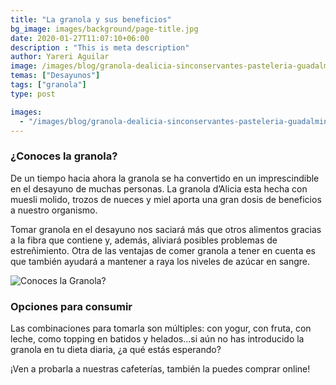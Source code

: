 ```yaml
---
title: "La granola y sus beneficios"
bg_image: images/background/page-title.jpg
date: 2020-01-27T11:07:10+06:00
description : "This is meta description"
author: Yareri Aguilar
image: /images/blog/granola-dealicia-sinconservantes-pasteleria-guadalmina-sotogrande-estepona-marbella.jpeg
temas: ["Desayunos"]
tags: ["granola"]
type: post

images:
  - "/images/blog/granola-dealicia-sinconservantes-pasteleria-guadalmina-sotogrande-estepona-marbella.jpeg"
---
```


### ¿Conoces la granola?

De un tiempo hacia ahora la granola se ha convertido en un imprescindible en el desayuno de muchas personas. La granola d’Alicia esta hecha con muesli molido, trozos de nueces y miel aporta una gran dosis de beneficios a nuestro organismo.

Tomar granola en el desayuno nos saciará más que otros alimentos gracias a la fibra que contiene y, además, aliviará posibles problemas de estreñimiento. Otra de las ventajas de comer granola a tener en cuenta es que también ayudará a mantener a raya los niveles de azúcar en sangre.

![Conoces la Granola?](/images/blog/VasodeGranola-pasteleria-cafeteria-desayunos-estepona-guadalmina-sotogrande-marbella.jpeg "Granola")

### Opciones para consumir

Las combinaciones para tomarla son múltiples: con yogur, con fruta, con leche, como topping en batidos y helados…si aún no has introducido la granola en tu dieta diaria, ¿a qué estás esperando?

¡Ven a probarla a nuestras cafeterías, también la puedes comprar online!
